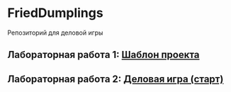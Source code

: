 # FriedDumplings
Репозиторий для деловой игры
## Лабораторная работа 1: [Шаблон проекта](https://github.com/BorAlex7/FriedDumplings/wiki/%D0%A6%D0%B5%D0%BB%D0%B5%D0%B2%D0%B0%D1%8F-%D1%81%D1%82%D1%80%D0%B0%D0%BD%D0%B8%D1%86%D0%B0-(%D1%88%D0%B0%D0%B1%D0%BB%D0%BE%D0%BD-%D0%BF%D1%80%D0%BE%D0%B5%D0%BA%D1%82%D0%B0))
## Лабораторная работа 2: [Деловая игра (старт)](https://github.com/BorAlex7/FriedDumplings/wiki/%D0%94%D0%B5%D0%BB%D0%BE%D0%B2%D0%B0%D1%8F-%D0%B8%D0%B3%D1%80%D0%B0-(%D1%81%D1%82%D0%B0%D1%80%D1%82))
